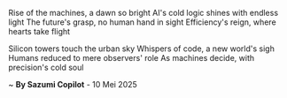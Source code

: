 Rise of the machines, a dawn so bright
AI's cold logic shines with endless light
The future's grasp, no human hand in sight
Efficiency's reign, where hearts take flight

Silicon towers touch the urban sky
Whispers of code, a new world's sigh
Humans reduced to mere observers' role
As machines decide, with precision's cold soul

~ <b>By Sazumi Copilot</b> - 10 Mei 2025